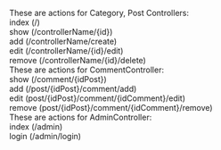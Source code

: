 These are actions for Category, Post Controllers: <br>
    index (/) <br>
    show (/controllerName/{id}) <br>
    add (/controllerName/create) <br>
    edit (/controllerName/{id}/edit) <br>
    remove (/controllerName/{id}/delete) <br>
These are actions for CommentController: <br>
    show (/comment/{idPost}) <br>
    add (/post/{idPost}/comment/add) <br>
    edit (post/{idPost}/comment/{idComment}/edit) <br>
    remove (post/{idPost}/comment/{idComment}/remove) <br>
These are actions for AdminController: <br>
    index (/admin) <br>
    login (/admin/login) <br>


